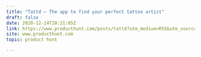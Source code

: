 ```yaml
---
title: "Tattd — The app to find your perfect tattoo artist"
draft: false
date: 2020-12-14T20:21:05Z
link: https://www.producthunt.com/posts/tattd?utm_medium=RSS&utm_source=hune
site: www.producthunt.com
topic: product hunt  

---
```

